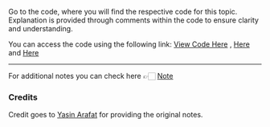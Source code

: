 
Go to the code, where you will find the respective code for this topic. Explanation is provided through comments within the code to ensure clarity and understanding.

You can access the code using the following link:
[View Code Here]() ,
[Here]() and
[Here]()

---
For additional notes you can check here 👉🏻 [Note](https://drive.google.com/file/d/1hf2THYDAiYI3ZBzWwIZc5p1lNT4UVIxK/view)

### Credits

Credit goes to [Yasin Arafat](https://github.com/yasin-arafat-05) for providing the original notes.
